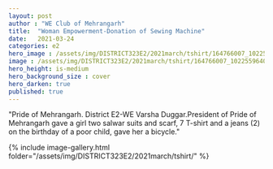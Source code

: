 ```yaml
---
layout: post
author : "WE Club of Mehrangarh"
title:  "Woman Empowerment-Donation of Sewing Machine"
date:   2021-03-24
categories: e2
hero_image : /assets/img/DISTRICT323E2/2021march/tshirt/164766007_10225596405807844_873422808483856345_n.jpg
image : /assets/img/DISTRICT323E2/2021march/tshirt/164766007_10225596405807844_873422808483856345_n.jpg
hero_height: is-medium
hero_background_size : cover
hero_darken: true
published: true
---
```


"Pride of Mehrangarh. District E2-WE Varsha Duggar.President of Pride of Mehrangarh  gave a girl two salwar suits and scarf, 7 T-shirt and a jeans (2) on the birthday of a poor child, gave her a bicycle."

{% include image-gallery.html folder="/assets/img/DISTRICT323E2/2021march/tshirt/" %}